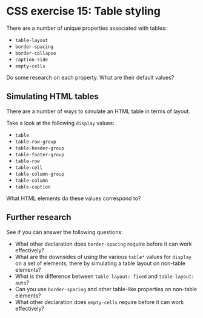 # CSS exercise 15: Table styling

There are a number of unique properties associated with tables:

- `table-layout`
- `border-spacing`
- `border-collapse`
- `caption-side`
- `empty-cells`

Do some research on each property. What are their default values?

## Simulating HTML tables

There are a number of ways to simulate an HTML table in terms of layout.

Take a look at the following `display` values:

- `table`
- `table-row-group`
- `table-header-group`
- `table-footer-group`
- `table-row`
- `table-cell`
- `table-column-group`
- `table-column`
- `table-caption`

What HTML elements do these values correspond to?

## Further research

See if you can answer the following questions:

- What other declaration does `border-spacing` require before it can work effectively?
- What are the downsides of using the various `table*` values for `display` on a set of elements, there by simulating a table layout on non-table elements?
- What is the difference between `table-layout: fixed` and `table-layout: auto`?
- Can you use `border-spacing` and other table-like properties on non-table elements?
- What other declaration does `empty-cells` require before it can work effectively?
